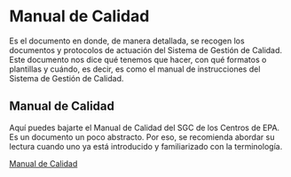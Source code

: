 
# Manual de Calidad

Es el documento en donde, de manera detallada, se recogen los documentos y protocolos de actuación del Sistema de Gestión de Calidad. Este documento nos dice qué tenemos que hacer, con qué formatos o plantillas y cuándo, es decir, es como el manual de instrucciones del Sistema de Gestión de Calidad.

## Manual de Calidad

Aquí puedes bajarte el Manual de Calidad del SGC de los Centros de EPA. Es un documento un poco abstracto. Por eso, se recomienda abordar su lectura cuando uno ya está introducido y familiarizado con la terminología.

[Manual de Calidad](Manual_calidad_SGC.doc)

 
